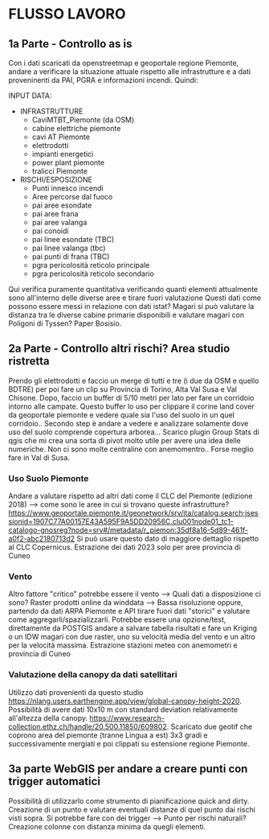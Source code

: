# FLUSSO LAVORO

## 1a Parte - Controllo as is

Con i dati scaricati da openstreetmap e geoportale regione Piemonte, andare a verificare la situazione attuale rispetto alle infrastrutture e a dati proveninenti da PAI, PGRA e informazioni incendi. 
Quindi: 

INPUT DATA:
- INFRASTRUTTURE
  - CaviMTBT_Piemonte (da OSM)
  - cabine elettriche piemonte
  - cavi AT Piemonte
  - elettrodotti
  - impianti energetici
  - power plant piemonte
  - tralicci Piemonte
- RISCHI/ESPOSIZIONE
  - Punti innesco incendi
  - Aree percorse dal fuoco
  - pai aree esondate
  - pai aree frana
  - pai aree valanga
  - pai conoidi
  - pai linee esondate (TBC)
  - pai linee valanga (tbc)
  - pai punti di frana (TBC)
  - pgra pericolosità reticolo principale
  - pgra pericolosità reticolo secondario

Qui verifica puramente quantitativa verificando quanti elementi attualmente sono all'interno delle diverse aree e tirare fuori valutazione
Questi dati come possono essere messi in relazione con dati istat? Magari si può valutare la distanza tra le diverse cabine primarie disponibili e valutare magari con Poligoni di Tyssen? Paper Bosisio. 

  ## 2a Parte - Controllo altri rischi? Area studio ristretta

Prendo gli elettrodotti e faccio un merge di tutti e tre (i due da OSM e quello BDTRE) per poi fare un clip su Provincia di Torino, Alta Val Susa e Val Chisone. Dopo, faccio un buffer di 5/10 metri per lato per fare un corridoio intorno alle campate. Questo buffer lo uso per clippare il corine land cover da geoportale piemonte e vedere quale sia l'uso del suolo in un quel corridoio.. 
Secondo step è andare a vedere e analizzare solamente dove uso del suolo comprende copertura arborea... Scarico plugin Group Stats di qgis che mi crea una sorta di pivot molto utile per avere una idea delle numeriche.
Non ci sono molte centraline con anemomentro.. Forse meglio fare in Val di Susa. 



  
### Uso Suolo Piemonte
Andare a valutare rispetto ad altri dati come il CLC del Piemonte (edizione 2018) --> come sono le aree in cui si trovano queste infrastrutture?
https://www.geoportale.piemonte.it/geonetwork/srv/ita/catalog.search;jsessionid=1907C77A00157E43A595F9A5DD20956C.clu001node01_tc1-catalogo-gnosreg?node=srv#/metadata/r_piemon:35df8a16-5d89-461f-a0f2-abc2180713d2
Si può usare questo dato di maggiore dettaglio rispetto al CLC Copernicus. Estrazione dei dati 2023 solo per aree provincia di Cuneo

### Vento
Altro fattore "critico" potrebbe essere il vento --> Quali dati a disposizione ci sono? Raster prodotti online da winddata --> Bassa risoluzione oppure, partendo da dati ARPA Piemonte e API tirare fuori dati "storici" e valutare come aggregarli/spazializzarli. 
Potrebbe essere una opzione/test, direttamente da POSTGIS andare a salvare tabella risultati e fare un Kriging o un IDW magari con due raster, uno su velocità media del vento e un altro per la velocità massima. 
Estrazione stazioni meteo con anemometri e provincia di Cuneo

### Valutazione della canopy da dati satellitari
Utilizzo dati provenienti da questo studio https://nlang.users.earthengine.app/view/global-canopy-height-2020. Possibilità di avere dati 10x10 m con standard deviation relativamente all'altezza della canopy.
https://www.research-collection.ethz.ch/handle/20.500.11850/609802. 
Scaricato due geotif che coprono area del piemonte (tranne Lingua a est) 3x3 gradi e successivamente mergiati e poi clippati su estensione regione Piemonte. 


## 3a parte WebGIS per andare a creare punti con trigger automatici
Possibilità di utilizzarlo come strumento di pianificazione quick and dirty. Creazione di un punto e valutare eventuali distanze di quel punto dai rischi visti sopra.
Si potrebbe fare con dei trigger --> Punto per rischi naturali? Creazione colonne con distanza minima da quegli elementi. 
